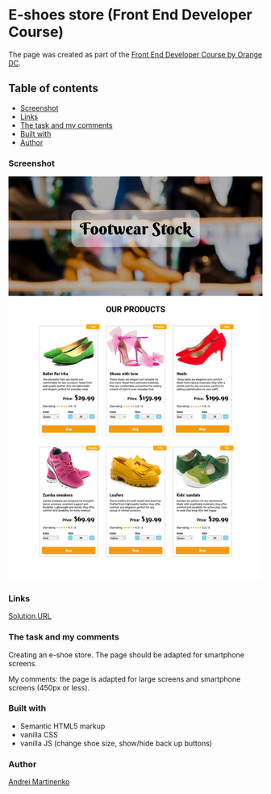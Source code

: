 # E-shoes store (Front End Developer Course)

The page was created as part of the [Front End Developer Course by Orange DC](https://digitalcenter.orange.md/).

## Table of contents
- [Screenshot](#screenshot)
- [Links](#links)
- [The task and my comments](#the-task-and-my-comments)
- [Built with](#built-with)
- [Author](#author)

### Screenshot

![](./images/screenshot.png)

### Links

[Solution URL](https://axinitm.github.io/ODC-E-shop/)

### The task and my comments

Creating an e-shoe store. The page should be adapted for smartphone screens. 

My comments: the page is adapted for large screens and smartphone screens (450px or less). 


### Built with

- Semantic HTML5 markup
- vanilla CSS
- vanilla JS (change shoe size, show/hide back up buttons)

### Author

[Andrei Martinenko](https://github.com/AxinitM)

